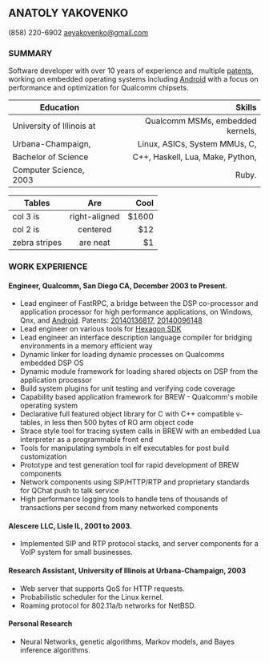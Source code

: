 ANATOLY YAKOVENKO
-----------------

(858) 220-6902
aeyakovenko@gmail.com   

### SUMMARY ###

Software developer with over 10 years of experience and multiple
[patents], working on embedded operating systems including [Android]
with a focus on performance and optimization for Qualcomm chipsets.
 
|Education                   | Skills                           |
|----------------------------|---------------------------------:|
|University of Illinois at   | Qualcomm MSMs, embedded kernels, |
|Urbana-Champaign,           | Linux, ASICs, System MMUs, C,    |
|Bachelor of Science         | C++, Haskell, Lua, Make, Python, |
|Computer Science, 2003      | Ruby.                            |

| Tables        | Are           | Cool  |
| ------------- |:-------------:| -----:|
| col 3 is      | right-aligned | $1600 |
| col 2 is      | centered      |   $12 |
| zebra stripes | are neat      |    $1 |

### WORK EXPERIENCE ###
#### Engineer, Qualcomm, San Diego CA, December 2003 to Present. ####
   * Lead engineer of FastRPC, a bridge between the DSP co-processor
     and application processor for high performance applications, on
     Windows, Qnx, and [Android].  Patents: [20140136817], 
     [20140096148]
   * Lead engineer on various tools for [Hexagon SDK]
   * Lead engineer an interface description language compiler for 
     bridging environments in a memory efficient way
   * Dynamic linker for loading dynamic processes on
     Qualcomms embedded DSP OS
   * Dynamic module framework for loading shared objects 
     on DSP from the application processor
   * Build system plugins for unit testing and verifying code
     coverage
   * Capability based application framework for BREW - Qualcomm's
     mobile operating system
   * Declarative full featured object library for C with C++
     compatible v-tables, in less then 500 bytes of RO arm object
     code
   * Strace style tool for tracing system calls in BREW with an 
     embedded Lua interpreter as a programmable front end
   * Tools for manipulating symbols in elf executables for post
     build customization
   * Prototype and test generation tool for rapid development of
     BREW components
   * Network components using SIP/HTTP/RTP and proprietary
     standards for QChat push to talk service
   * High performance logging tools to handle tens of
     thousands of transactions per second from many networked
     components

#### Alescere LLC, Lisle IL, 2001 to 2003. ####
   * Implemented SIP and RTP protocol stacks, and server components
     for a VoIP system for small businesses.

#### Research Assistant, University of Illinois at Urbana-Champaign, 2003 ####
   * Web server that supports QoS for HTTP requests.
   * Probabilistic scheduler for the Linux kernel.
   * Roaming protocol for 802.11a/b networks for NetBSD.

#### Personal Research ####
  * Neural Networks, genetic algorithms, Markov models, and
    Bayes inference algorithms.

[20140136817]: https://www.google.com/patents/US20140136817
[20140096148]: https://www.google.com/patents/US20140096148
[Android]: https://www.codeaurora.org/cgit/quic/le/kernel/msm/tree/drivers/char/adsprpc.c?h=msm-3.4
[Hexagon SDK]: https://developer.qualcomm.com/mobile-development/maximize-hardware/multimedia-optimization-hexagon-sdk
[patents]: https://www.google.com/search?tbo=p&tbm=pts&hl=en&q=ininventor:%22Anatoly+E.+Yakovenko%22

